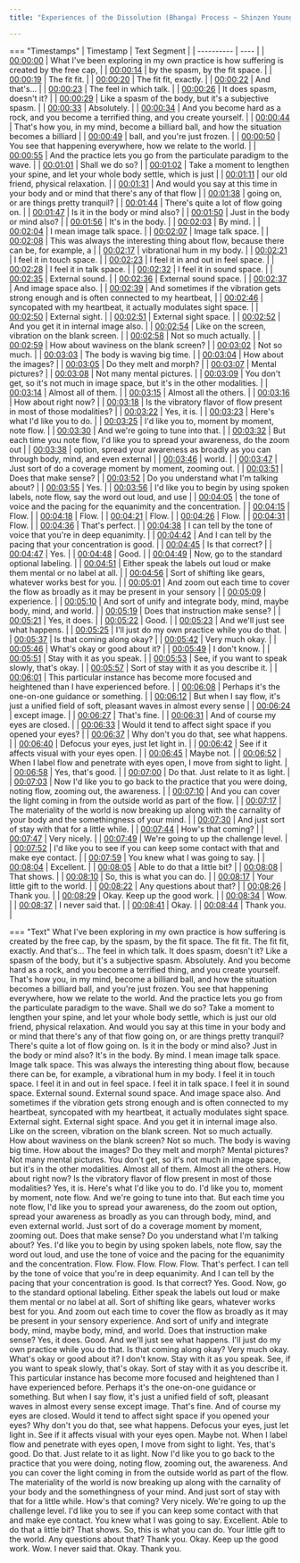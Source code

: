 ```yaml
---
title: "Experiences of the Dissolution (Bhanga) Process ~ Shinzen Young Interactive - 3 of 3"

---
```

=== "Timestamps"
    | Timestamp | Text Segment |
    | ---------- | ----  |
    | [00:00:00](https://www.youtube.com/watch?v=r78uUarpGsI&t=0) |  What I've been exploring in my own practice is how suffering is created by the free cap, |
    | [00:00:14](https://www.youtube.com/watch?v=r78uUarpGsI&t=14) |  by the spasm, by the fit space. |
    | [00:00:19](https://www.youtube.com/watch?v=r78uUarpGsI&t=19) |  The fit fit. |
    | [00:00:20](https://www.youtube.com/watch?v=r78uUarpGsI&t=20) |  The fit fit, exactly. |
    | [00:00:22](https://www.youtube.com/watch?v=r78uUarpGsI&t=22) |  And that's... |
    | [00:00:23](https://www.youtube.com/watch?v=r78uUarpGsI&t=23) |  The feel in which talk. |
    | [00:00:26](https://www.youtube.com/watch?v=r78uUarpGsI&t=26) |  It does spasm, doesn't it? |
    | [00:00:29](https://www.youtube.com/watch?v=r78uUarpGsI&t=29) |  Like a spasm of the body, but it's a subjective spasm. |
    | [00:00:33](https://www.youtube.com/watch?v=r78uUarpGsI&t=33) |  Absolutely. |
    | [00:00:34](https://www.youtube.com/watch?v=r78uUarpGsI&t=34) |  And you become hard as a rock, and you become a terrified thing, and you create yourself. |
    | [00:00:44](https://www.youtube.com/watch?v=r78uUarpGsI&t=44) |  That's how you, in my mind, become a billiard ball, and how the situation becomes a billiard |
    | [00:00:49](https://www.youtube.com/watch?v=r78uUarpGsI&t=49) |  ball, and you're just frozen. |
    | [00:00:50](https://www.youtube.com/watch?v=r78uUarpGsI&t=50) |  You see that happening everywhere, how we relate to the world. |
    | [00:00:55](https://www.youtube.com/watch?v=r78uUarpGsI&t=55) |  And the practice lets you go from the particulate paradigm to the wave. |
    | [00:01:01](https://www.youtube.com/watch?v=r78uUarpGsI&t=61) |  Shall we do so? |
    | [00:01:02](https://www.youtube.com/watch?v=r78uUarpGsI&t=62) |  Take a moment to lengthen your spine, and let your whole body settle, which is just |
    | [00:01:11](https://www.youtube.com/watch?v=r78uUarpGsI&t=71) |  our old friend, physical relaxation. |
    | [00:01:31](https://www.youtube.com/watch?v=r78uUarpGsI&t=91) |  And would you say at this time in your body and or mind that there's any of that flow |
    | [00:01:38](https://www.youtube.com/watch?v=r78uUarpGsI&t=98) |  going on, or are things pretty tranquil? |
    | [00:01:44](https://www.youtube.com/watch?v=r78uUarpGsI&t=104) |  There's quite a lot of flow going on. |
    | [00:01:47](https://www.youtube.com/watch?v=r78uUarpGsI&t=107) |  Is it in the body or mind also? |
    | [00:01:50](https://www.youtube.com/watch?v=r78uUarpGsI&t=110) |  Just in the body or mind also? |
    | [00:01:56](https://www.youtube.com/watch?v=r78uUarpGsI&t=116) |  It's in the body. |
    | [00:02:03](https://www.youtube.com/watch?v=r78uUarpGsI&t=123) |  By mind. |
    | [00:02:04](https://www.youtube.com/watch?v=r78uUarpGsI&t=124) |  I mean image talk space. |
    | [00:02:07](https://www.youtube.com/watch?v=r78uUarpGsI&t=127) |  Image talk space. |
    | [00:02:08](https://www.youtube.com/watch?v=r78uUarpGsI&t=128) |  This was always the interesting thing about flow, because there can be, for example, a |
    | [00:02:17](https://www.youtube.com/watch?v=r78uUarpGsI&t=137) |  vibrational hum in my body. |
    | [00:02:21](https://www.youtube.com/watch?v=r78uUarpGsI&t=141) |  I feel it in touch space. |
    | [00:02:23](https://www.youtube.com/watch?v=r78uUarpGsI&t=143) |  I feel it in and out in feel space. |
    | [00:02:28](https://www.youtube.com/watch?v=r78uUarpGsI&t=148) |  I feel it in talk space. |
    | [00:02:32](https://www.youtube.com/watch?v=r78uUarpGsI&t=152) |  I feel it in sound space. |
    | [00:02:35](https://www.youtube.com/watch?v=r78uUarpGsI&t=155) |  External sound. |
    | [00:02:36](https://www.youtube.com/watch?v=r78uUarpGsI&t=156) |  External sound space. |
    | [00:02:37](https://www.youtube.com/watch?v=r78uUarpGsI&t=157) |  And image space also. |
    | [00:02:39](https://www.youtube.com/watch?v=r78uUarpGsI&t=159) |  And sometimes if the vibration gets strong enough and is often connected to my heartbeat, |
    | [00:02:46](https://www.youtube.com/watch?v=r78uUarpGsI&t=166) |  syncopated with my heartbeat, it actually modulates sight space. |
    | [00:02:50](https://www.youtube.com/watch?v=r78uUarpGsI&t=170) |  External sight. |
    | [00:02:51](https://www.youtube.com/watch?v=r78uUarpGsI&t=171) |  External sight space. |
    | [00:02:52](https://www.youtube.com/watch?v=r78uUarpGsI&t=172) |  And you get it in internal image also. |
    | [00:02:54](https://www.youtube.com/watch?v=r78uUarpGsI&t=174) |  Like on the screen, vibration on the blank screen. |
    | [00:02:58](https://www.youtube.com/watch?v=r78uUarpGsI&t=178) |  Not so much actually. |
    | [00:02:59](https://www.youtube.com/watch?v=r78uUarpGsI&t=179) |  How about waviness on the blank screen? |
    | [00:03:02](https://www.youtube.com/watch?v=r78uUarpGsI&t=182) |  Not so much. |
    | [00:03:03](https://www.youtube.com/watch?v=r78uUarpGsI&t=183) |  The body is waving big time. |
    | [00:03:04](https://www.youtube.com/watch?v=r78uUarpGsI&t=184) |  How about the images? |
    | [00:03:05](https://www.youtube.com/watch?v=r78uUarpGsI&t=185) |  Do they melt and morph? |
    | [00:03:07](https://www.youtube.com/watch?v=r78uUarpGsI&t=187) |  Mental pictures? |
    | [00:03:08](https://www.youtube.com/watch?v=r78uUarpGsI&t=188) |  Not many mental pictures. |
    | [00:03:09](https://www.youtube.com/watch?v=r78uUarpGsI&t=189) |  You don't get, so it's not much in image space, but it's in the other modalities. |
    | [00:03:14](https://www.youtube.com/watch?v=r78uUarpGsI&t=194) |  Almost all of them. |
    | [00:03:15](https://www.youtube.com/watch?v=r78uUarpGsI&t=195) |  Almost all the others. |
    | [00:03:16](https://www.youtube.com/watch?v=r78uUarpGsI&t=196) |  How about right now? |
    | [00:03:18](https://www.youtube.com/watch?v=r78uUarpGsI&t=198) |  Is the vibratory flavor of flow present in most of those modalities? |
    | [00:03:22](https://www.youtube.com/watch?v=r78uUarpGsI&t=202) |  Yes, it is. |
    | [00:03:23](https://www.youtube.com/watch?v=r78uUarpGsI&t=203) |  Here's what I'd like you to do. |
    | [00:03:25](https://www.youtube.com/watch?v=r78uUarpGsI&t=205) |  I'd like you to, moment by moment, note flow. |
    | [00:03:30](https://www.youtube.com/watch?v=r78uUarpGsI&t=210) |  And we're going to tune into that. |
    | [00:03:32](https://www.youtube.com/watch?v=r78uUarpGsI&t=212) |  But each time you note flow, I'd like you to spread your awareness, do the zoom out |
    | [00:03:38](https://www.youtube.com/watch?v=r78uUarpGsI&t=218) |  option, spread your awareness as broadly as you can through body, mind, and even external |
    | [00:03:46](https://www.youtube.com/watch?v=r78uUarpGsI&t=226) |  world. |
    | [00:03:47](https://www.youtube.com/watch?v=r78uUarpGsI&t=227) |  Just sort of do a coverage moment by moment, zooming out. |
    | [00:03:51](https://www.youtube.com/watch?v=r78uUarpGsI&t=231) |  Does that make sense? |
    | [00:03:52](https://www.youtube.com/watch?v=r78uUarpGsI&t=232) |  Do you understand what I'm talking about? |
    | [00:03:55](https://www.youtube.com/watch?v=r78uUarpGsI&t=235) |  Yes. |
    | [00:03:56](https://www.youtube.com/watch?v=r78uUarpGsI&t=236) |  I'd like you to begin by using spoken labels, note flow, say the word out loud, and use |
    | [00:04:05](https://www.youtube.com/watch?v=r78uUarpGsI&t=245) |  the tone of voice and the pacing for the equanimity and the concentration. |
    | [00:04:15](https://www.youtube.com/watch?v=r78uUarpGsI&t=255) |  Flow. |
    | [00:04:18](https://www.youtube.com/watch?v=r78uUarpGsI&t=258) |  Flow. |
    | [00:04:21](https://www.youtube.com/watch?v=r78uUarpGsI&t=261) |  Flow. |
    | [00:04:26](https://www.youtube.com/watch?v=r78uUarpGsI&t=266) |  Flow. |
    | [00:04:31](https://www.youtube.com/watch?v=r78uUarpGsI&t=271) |  Flow. |
    | [00:04:36](https://www.youtube.com/watch?v=r78uUarpGsI&t=276) |  That's perfect. |
    | [00:04:38](https://www.youtube.com/watch?v=r78uUarpGsI&t=278) |  I can tell by the tone of voice that you're in deep equanimity. |
    | [00:04:42](https://www.youtube.com/watch?v=r78uUarpGsI&t=282) |  And I can tell by the pacing that your concentration is good. |
    | [00:04:45](https://www.youtube.com/watch?v=r78uUarpGsI&t=285) |  Is that correct? |
    | [00:04:47](https://www.youtube.com/watch?v=r78uUarpGsI&t=287) |  Yes. |
    | [00:04:48](https://www.youtube.com/watch?v=r78uUarpGsI&t=288) |  Good. |
    | [00:04:49](https://www.youtube.com/watch?v=r78uUarpGsI&t=289) |  Now, go to the standard optional labeling. |
    | [00:04:51](https://www.youtube.com/watch?v=r78uUarpGsI&t=291) |  Either speak the labels out loud or make them mental or no label at all. |
    | [00:04:56](https://www.youtube.com/watch?v=r78uUarpGsI&t=296) |  Sort of shifting like gears, whatever works best for you. |
    | [00:05:01](https://www.youtube.com/watch?v=r78uUarpGsI&t=301) |  And zoom out each time to cover the flow as broadly as it may be present in your sensory |
    | [00:05:09](https://www.youtube.com/watch?v=r78uUarpGsI&t=309) |  experience. |
    | [00:05:10](https://www.youtube.com/watch?v=r78uUarpGsI&t=310) |  And sort of unify and integrate body, mind, maybe body, mind, and world. |
    | [00:05:19](https://www.youtube.com/watch?v=r78uUarpGsI&t=319) |  Does that instruction make sense? |
    | [00:05:21](https://www.youtube.com/watch?v=r78uUarpGsI&t=321) |  Yes, it does. |
    | [00:05:22](https://www.youtube.com/watch?v=r78uUarpGsI&t=322) |  Good. |
    | [00:05:23](https://www.youtube.com/watch?v=r78uUarpGsI&t=323) |  And we'll just see what happens. |
    | [00:05:25](https://www.youtube.com/watch?v=r78uUarpGsI&t=325) |  I'll just do my own practice while you do that. |
    | [00:05:37](https://www.youtube.com/watch?v=r78uUarpGsI&t=337) |  Is that coming along okay? |
    | [00:05:42](https://www.youtube.com/watch?v=r78uUarpGsI&t=342) |  Very much okay. |
    | [00:05:46](https://www.youtube.com/watch?v=r78uUarpGsI&t=346) |  What's okay or good about it? |
    | [00:05:49](https://www.youtube.com/watch?v=r78uUarpGsI&t=349) |  I don't know. |
    | [00:05:51](https://www.youtube.com/watch?v=r78uUarpGsI&t=351) |  Stay with it as you speak. |
    | [00:05:53](https://www.youtube.com/watch?v=r78uUarpGsI&t=353) |  See, if you want to speak slowly, that's okay. |
    | [00:05:57](https://www.youtube.com/watch?v=r78uUarpGsI&t=357) |  Sort of stay with it as you describe it. |
    | [00:06:01](https://www.youtube.com/watch?v=r78uUarpGsI&t=361) |  This particular instance has become more focused and heightened than I have experienced before. |
    | [00:06:08](https://www.youtube.com/watch?v=r78uUarpGsI&t=368) |  Perhaps it's the one-on-one guidance or something. |
    | [00:06:12](https://www.youtube.com/watch?v=r78uUarpGsI&t=372) |  But when I say flow, it's just a unified field of soft, pleasant waves in almost every sense |
    | [00:06:24](https://www.youtube.com/watch?v=r78uUarpGsI&t=384) |  except image. |
    | [00:06:27](https://www.youtube.com/watch?v=r78uUarpGsI&t=387) |  That's fine. |
    | [00:06:31](https://www.youtube.com/watch?v=r78uUarpGsI&t=391) |  And of course my eyes are closed. |
    | [00:06:33](https://www.youtube.com/watch?v=r78uUarpGsI&t=393) |  Would it tend to affect sight space if you opened your eyes? |
    | [00:06:37](https://www.youtube.com/watch?v=r78uUarpGsI&t=397) |  Why don't you do that, see what happens. |
    | [00:06:40](https://www.youtube.com/watch?v=r78uUarpGsI&t=400) |  Defocus your eyes, just let light in. |
    | [00:06:42](https://www.youtube.com/watch?v=r78uUarpGsI&t=402) |  See if it affects visual with your eyes open. |
    | [00:06:45](https://www.youtube.com/watch?v=r78uUarpGsI&t=405) |  Maybe not. |
    | [00:06:52](https://www.youtube.com/watch?v=r78uUarpGsI&t=412) |  When I label flow and penetrate with eyes open, I move from sight to light. |
    | [00:06:58](https://www.youtube.com/watch?v=r78uUarpGsI&t=418) |  Yes, that's good. |
    | [00:07:00](https://www.youtube.com/watch?v=r78uUarpGsI&t=420) |  Do that. Just relate to it as light. |
    | [00:07:03](https://www.youtube.com/watch?v=r78uUarpGsI&t=423) |  Now I'd like you to go back to the practice that you were doing, noting flow, zooming out, the awareness. |
    | [00:07:10](https://www.youtube.com/watch?v=r78uUarpGsI&t=430) |  And you can cover the light coming in from the outside world as part of the flow. |
    | [00:07:17](https://www.youtube.com/watch?v=r78uUarpGsI&t=437) |  The materiality of the world is now breaking up along with the carnality of your body and the somethingness of your mind. |
    | [00:07:30](https://www.youtube.com/watch?v=r78uUarpGsI&t=450) |  And just sort of stay with that for a little while. |
    | [00:07:44](https://www.youtube.com/watch?v=r78uUarpGsI&t=464) |  How's that coming? |
    | [00:07:47](https://www.youtube.com/watch?v=r78uUarpGsI&t=467) |  Very nicely. |
    | [00:07:49](https://www.youtube.com/watch?v=r78uUarpGsI&t=469) |  We're going to up the challenge level. |
    | [00:07:52](https://www.youtube.com/watch?v=r78uUarpGsI&t=472) |  I'd like you to see if you can keep some contact with that and make eye contact. |
    | [00:07:59](https://www.youtube.com/watch?v=r78uUarpGsI&t=479) |  You knew what I was going to say. |
    | [00:08:04](https://www.youtube.com/watch?v=r78uUarpGsI&t=484) |  Excellent. |
    | [00:08:05](https://www.youtube.com/watch?v=r78uUarpGsI&t=485) |  Able to do that a little bit? |
    | [00:08:08](https://www.youtube.com/watch?v=r78uUarpGsI&t=488) |  That shows. |
    | [00:08:10](https://www.youtube.com/watch?v=r78uUarpGsI&t=490) |  So, this is what you can do. |
    | [00:08:17](https://www.youtube.com/watch?v=r78uUarpGsI&t=497) |  Your little gift to the world. |
    | [00:08:22](https://www.youtube.com/watch?v=r78uUarpGsI&t=502) |  Any questions about that? |
    | [00:08:26](https://www.youtube.com/watch?v=r78uUarpGsI&t=506) |  Thank you. |
    | [00:08:29](https://www.youtube.com/watch?v=r78uUarpGsI&t=509) |  Okay. Keep up the good work. |
    | [00:08:34](https://www.youtube.com/watch?v=r78uUarpGsI&t=514) |  Wow. |
    | [00:08:37](https://www.youtube.com/watch?v=r78uUarpGsI&t=517) |  I never said that. |
    | [00:08:41](https://www.youtube.com/watch?v=r78uUarpGsI&t=521) |  Okay. |
    | [00:08:44](https://www.youtube.com/watch?v=r78uUarpGsI&t=524) |  Thank you. |

=== "Text"
     What I've been exploring in my own practice is how suffering is created by the free cap, by the spasm, by the fit space. The fit fit. The fit fit, exactly. And that's... The feel in which talk. It does spasm, doesn't it? Like a spasm of the body, but it's a subjective spasm. Absolutely. And you become hard as a rock, and you become a terrified thing, and you create yourself. That's how you, in my mind, become a billiard ball, and how the situation becomes a billiard ball, and you're just frozen. You see that happening everywhere, how we relate to the world. And the practice lets you go from the particulate paradigm to the wave. Shall we do so? Take a moment to lengthen your spine, and let your whole body settle, which is just our old friend, physical relaxation. And would you say at this time in your body and or mind that there's any of that flow going on, or are things pretty tranquil? There's quite a lot of flow going on. Is it in the body or mind also? Just in the body or mind also? It's in the body. By mind. I mean image talk space. Image talk space. This was always the interesting thing about flow, because there can be, for example, a vibrational hum in my body. I feel it in touch space. I feel it in and out in feel space. I feel it in talk space. I feel it in sound space. External sound. External sound space. And image space also. And sometimes if the vibration gets strong enough and is often connected to my heartbeat, syncopated with my heartbeat, it actually modulates sight space. External sight. External sight space. And you get it in internal image also. Like on the screen, vibration on the blank screen. Not so much actually. How about waviness on the blank screen? Not so much. The body is waving big time. How about the images? Do they melt and morph? Mental pictures? Not many mental pictures. You don't get, so it's not much in image space, but it's in the other modalities. Almost all of them. Almost all the others. How about right now? Is the vibratory flavor of flow present in most of those modalities? Yes, it is. Here's what I'd like you to do. I'd like you to, moment by moment, note flow. And we're going to tune into that. But each time you note flow, I'd like you to spread your awareness, do the zoom out option, spread your awareness as broadly as you can through body, mind, and even external world. Just sort of do a coverage moment by moment, zooming out. Does that make sense? Do you understand what I'm talking about? Yes. I'd like you to begin by using spoken labels, note flow, say the word out loud, and use the tone of voice and the pacing for the equanimity and the concentration. Flow. Flow. Flow. Flow. Flow. That's perfect. I can tell by the tone of voice that you're in deep equanimity. And I can tell by the pacing that your concentration is good. Is that correct? Yes. Good. Now, go to the standard optional labeling. Either speak the labels out loud or make them mental or no label at all. Sort of shifting like gears, whatever works best for you. And zoom out each time to cover the flow as broadly as it may be present in your sensory experience. And sort of unify and integrate body, mind, maybe body, mind, and world. Does that instruction make sense? Yes, it does. Good. And we'll just see what happens. I'll just do my own practice while you do that. Is that coming along okay? Very much okay. What's okay or good about it? I don't know. Stay with it as you speak. See, if you want to speak slowly, that's okay. Sort of stay with it as you describe it. This particular instance has become more focused and heightened than I have experienced before. Perhaps it's the one-on-one guidance or something. But when I say flow, it's just a unified field of soft, pleasant waves in almost every sense except image. That's fine. And of course my eyes are closed. Would it tend to affect sight space if you opened your eyes? Why don't you do that, see what happens. Defocus your eyes, just let light in. See if it affects visual with your eyes open. Maybe not. When I label flow and penetrate with eyes open, I move from sight to light. Yes, that's good. Do that. Just relate to it as light. Now I'd like you to go back to the practice that you were doing, noting flow, zooming out, the awareness. And you can cover the light coming in from the outside world as part of the flow. The materiality of the world is now breaking up along with the carnality of your body and the somethingness of your mind. And just sort of stay with that for a little while. How's that coming? Very nicely. We're going to up the challenge level. I'd like you to see if you can keep some contact with that and make eye contact. You knew what I was going to say. Excellent. Able to do that a little bit? That shows. So, this is what you can do. Your little gift to the world. Any questions about that? Thank you. Okay. Keep up the good work. Wow. I never said that. Okay. Thank you.